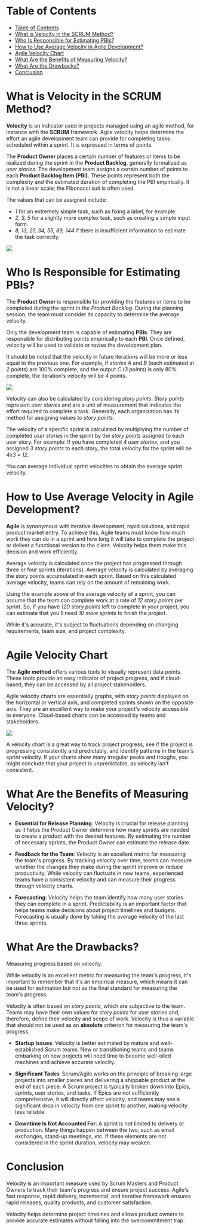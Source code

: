 # Table of Contents

- [Table of Contents](#table-of-contents)
- [What is Velocity in the SCRUM Method?](#what-is-velocity-in-the-scrum-method)
- [Who Is Responsible for Estimating PBIs?](#who-is-responsible-for-estimating-pbis)
- [How to Use Average Velocity in Agile Development?](#how-to-use-average-velocity-in-agile-development)
- [Agile Velocity Chart](#agile-velocity-chart)
- [What Are the Benefits of Measuring Velocity?](#what-are-the-benefits-of-measuring-velocity)
- [What Are the Drawbacks?](#what-are-the-drawbacks)
- [Conclusion](#conclusion)

# What is Velocity in the SCRUM Method?

**Velocity** is an indicator used in projects managed using an agile method, for instance with the **SCRUM** framework. Agile velocity helps determine the effort an agile development team can provide for completing tasks scheduled within a sprint. It is expressed in terms of points.

The **Product Owner** places a certain number of features or items to be realized during the sprint in the **Product Backlog**, generally formalized as *user stories*. The development team assigns a certain number of points to each **Product Backlog Item (PBI)**. These points represent both the complexity and the estimated duration of completing the PBI empirically. It is not a linear scale; the Fibonacci suit is often used.

The values that can be assigned include:

- *1* for an extremely simple task, such as fixing a label, for example.
- *2, 3, 5* for a slightly more complex task, such as creating a simple input form.
- *8, 13, 21, 34, 55, 89, 144* if there is insufficient information to estimate the task correctly.

![](./assets/what-is-velocity.png)

# Who Is Responsible for Estimating PBIs?

The **Product Owner** is responsible for providing the features or items to be completed during the sprint in the *Product Backlog*. During the planning session, the team must consider its capacity to determine the average velocity.

Only the development team is capable of estimating **PBIs**. They are responsible for distributing points empirically to each **PBI**. Once defined, velocity will be used to validate or revise the development plan.

It should be noted that the velocity in future iterations will be more or less equal to the previous one. For example, if *stories A* and *B* (each estimated at *2 points*) are 100% complete, and the output *C* (*3 points*) is only 80% complete, the iteration's velocity will be *4 points*.

![](./assets/what-is-velocity-2.png)

Velocity can also be calculated by considering *story points*. *Story points* represent *user stories* and are a unit of measurement that indicates the effort required to complete a task. Generally, each organization has its method for assigning values to *story points*.

The velocity of a specific sprint is calculated by multiplying the number of completed *user stories* in the sprint by the *story points* assigned to each user story. For example: If you have completed *4 user stories*, and you assigned *3 story points* to each story, the total velocity for the sprint will be *4x3 = 12*.

You can average individual sprint velocities to obtain the average sprint velocity.

# How to Use Average Velocity in Agile Development?

**Agile** is synonymous with iterative development, rapid solutions, and rapid product market entry. To achieve this, Agile teams must know how much work they can do in a sprint and how long it will take to complete the project or deliver a functional version to the client. Velocity helps them make this decision and work efficiently.

Average velocity is calculated once the project has progressed through three or four sprints (iterations). Average velocity is calculated by averaging the story points accumulated in each sprint. Based on this calculated average velocity, teams can rely on the amount of remaining work.

Using the example above of the average velocity of a sprint, you can assume that the team can complete work at a rate of *12 story points* per sprint. So, if you have *120 story points* left to complete in your project, you can estimate that you'll need *10 more sprints* to finish the project.

While it's accurate, it's subject to fluctuations depending on changing requirements, team size, and project complexity.

# Agile Velocity Chart

The **Agile method** offers various tools to visually represent data points. These tools provide an easy indicator of project progress, and if cloud-based, they can be accessed by all project stakeholders.

Agile velocity charts are essentially graphs, with *story points* displayed on the horizontal or vertical axis, and completed sprints shown on the opposite axis. They are an excellent way to make your project's velocity accessible to everyone. Cloud-based charts can be accessed by teams and stakeholders.

![](./assets/chart.jpg)

A velocity chart is a great way to track project progress, see if the project is progressing consistently and predictably, and identify patterns in the team's sprint velocity. If your charts show many irregular peaks and troughs, you might conclude that your project is unpredictable, as velocity isn't consistent.

# What Are the Benefits of Measuring Velocity?

- **Essential for Release Planning**:
  Velocity is crucial for release planning as it helps the Product Owner determine how many sprints are needed to create a product with the desired features. By estimating the number of necessary sprints, the Product Owner can estimate the release date.

- **Feedback for the Team**:
  Velocity is an excellent metric for measuring the team's progress. By tracking velocity over time, teams can measure whether the changes they make during the sprint improve or reduce productivity. While velocity can fluctuate in new teams, experienced teams have a consistent velocity and can measure their progress through velocity charts.

- **Forecasting**:
  Velocity helps the team identify how many user stories they can complete in a sprint. Predictability is an important factor that helps teams make decisions about project timelines and budgets. Forecasting is usually done by taking the average velocity of the last three sprints.

# What Are the Drawbacks?

Measuring progress based on velocity:

While velocity is an excellent metric for measuring the team's progress, it's important to remember that it's an empirical measure, which means it can be used for estimation but not as the final standard for measuring the team's progress.

Velocity is often based on *story points*, which are subjective to the team. Teams may have their own values for *story points* for user stories and, therefore, define their velocity and scope of work. Velocity is thus a variable that should not be used as an **absolute** criterion for measuring the team's progress.

- **Startup Issues**:
  Velocity is better estimated by mature and well-established Scrum teams. New or transitioning teams and teams embarking on new projects will need time to become well-oiled machines and achieve accurate velocity.

- **Significant Tasks**:
  Scrum/Agile works on the principle of breaking large projects into smaller pieces and delivering a shippable product at the end of each piece. A Scrum project is typically broken down into Epics, sprints, user stories, and tasks. If Epics are not sufficiently comprehensive, it will directly affect velocity, and teams may
  see a significant drop in velocity from one sprint to another, making velocity less reliable.

- **Downtime Is Not Accounted For**:
  A sprint is not limited to delivery or production. Many things happen between the two, such as email exchanges, stand-up meetings, etc. If these elements are not considered in the sprint duration, velocity may weaken.

# Conclusion

Velocity is an important measure used by Scrum Masters and Product Owners to track their team's progress and ensure project success. Agile's fast response, rapid delivery, incremental, and iterative framework ensures rapid releases, quality products, and customer satisfaction.

Velocity helps determine project timelines and allows product owners to provide accurate estimates without falling into the overcommitment trap.
